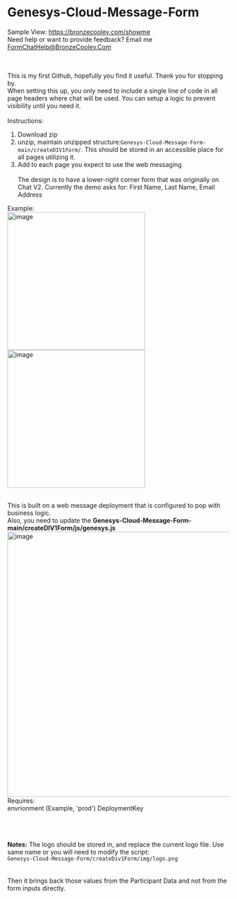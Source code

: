 # Genesys-Cloud-Message-Form

Sample View:
<a href="https://bronzecooley.com/showme">https://bronzecooley.com/showme</a>
<br>
Need help or want to provide feedback? Email me <a href="mailto:FormChatHelp@BronzeCooley.Com">FormChatHelp@BronzeCooley.Com</a>

<br><br>
This is my first Github, hopefully you find it useful. Thank you for stopping by.
<br>
When setting this up, you only need to include a single line of code in all page headers where chat will be used. You can setup a logic to prevent visibility until you need it.
<br><br>
Instructions:<br>
1. Download zip<br>
2. unzip, maintain unzipped structure:<code>Genesys-Cloud-Message-Form-main/createDIV1Form/</code>. This should be stored in an accessible place for all pages utilizing it.<br>
3. Add <code><script src="Genesys-Cloud-Message-Form-main/createDIV1Form/js/setup.js" type="text/javascript"></script></code> to each page you expect to use the web messaging
<br><br>
The design is to have a lower-right corner form that was originally on Chat V2. 
Currently the demo asks for: First Name, Last Name, Email Address

Example:<br>
<img width="312" alt="image" src="https://github.com/user-attachments/assets/736e8a23-23f2-4049-9975-268eec5ff881" />  <img width="312" alt="image" src="https://github.com/user-attachments/assets/5fc412c4-aa63-41fb-9d82-45d80908c86b" />

<br>
This is built on a web message deployment that is configured to pop with business logic.<br>
Also, you need to update the <b>Genesys-Cloud-Message-Form-main/createDIV1Form/js/genesys.js</b>
<br>
<img width="600" alt="image" src="https://github.com/user-attachments/assets/3a1e5d0f-329a-46cf-a31b-a89780f4ebbc" />
<br>
Requires:
<br>
envrionment (Example, 'prod')
DeploymentKey


<br><br><br>
<b>Notes:</b> The logo should be stored in, and replace the current logo file. Use same name or you will need to modify the script:<br>
<code>Genesys-Cloud-Message-Form/createDiv1Form/img/logo.png</code>
<br><br><br>
Then it brings back those values from the Participant Data and not from the form inputs directly.

 
